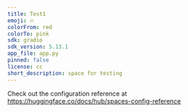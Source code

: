 ```yaml
---
title: Test1
emoji: 🔥
colorFrom: red
colorTo: pink
sdk: gradio
sdk_version: 5.13.1
app_file: app.py
pinned: false
license: cc
short_description: space for testing
---
```


Check out the configuration reference at https://huggingface.co/docs/hub/spaces-config-reference
